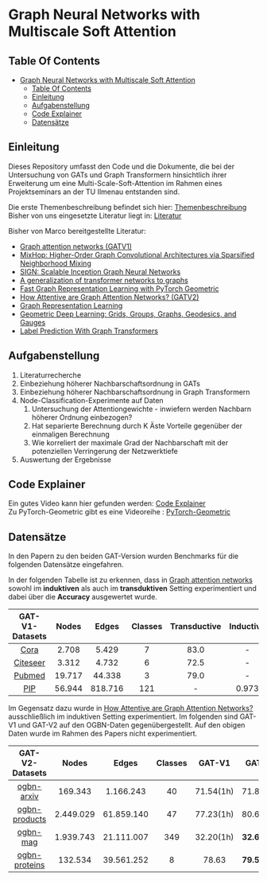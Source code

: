# Graph Neural Networks with Multiscale Soft Attention

## Table Of Contents
- [Graph Neural Networks with Multiscale Soft Attention](#graph-neural-networks-with-multiscale-soft-attention)
  - [Table Of Contents](#table-of-contents)
  - [Einleitung](#einleitung)
  - [Aufgabenstellung](#aufgabenstellung)
  - [Code Explainer](#code-explainer)
  - [Datensätze](#datensätze)

## Einleitung

Dieses Repository umfasst den Code und die Dokumente, die bei der Untersuchung von GATs und Graph Transformern hinsichtlich ihrer Erweiterung um eine Multi-Scale-Soft-Attention im Rahmen eines Projektseminars an der TU Ilmenau entstanden sind. 

Die erste Themenbeschreibung befindet sich hier: [Themenbeschreibung](Dokumente/Multi-Scale-SoftAttention-Topic.pdf)  
Bisher von uns eingesetzte Literatur liegt in: [Literatur](Dokumente/Literatur)

Bisher von Marco bereitgestellte Literatur: 

- [Graph attention networks (GATV1)](https://arxiv.org/abs/1710.10903)
- [MixHop: Higher-Order Graph Convolutional Architectures via Sparsified Neighborhood Mixing](https://arxiv.org/abs/1905.00067)
- [SIGN: Scalable Inception Graph Neural Networks](https://arxiv.org/abs/2004.11198)
- [A generalization of transformer networks to graphs](https://arxiv.org/abs/2012.09699)
- [Fast Graph Representation Learning with PyTorch Geometric](https://arxiv.org/abs/1903.02428)
- [How Attentive are Graph Attention Networks? (GATV2)](https://arxiv.org/abs/2105.14491)
- [Graph Representation Learning](https://www.cs.mcgill.ca/~wlh/grl_book/files/GRL_Book.pdf)
- [Geometric Deep Learning: Grids, Groups, Graphs, Geodesics, and Gauges](https://arxiv.org/abs/2104.13478)
- [Label Prediction With Graph Transformers](https://arxiv.org/abs/2009.03509)


## Aufgabenstellung

1. Literaturrecherche
2. Einbeziehung höherer Nachbarschaftsordnung in GATs
3. Einbeziehung höherer Nachbarschaftsordnung in Graph Transformern
4. Node-Classification-Experimente auf Daten
    1.  Untersuchung der Attentiongewichte - inwiefern werden Nachbarn höherer Ordnung einbezogen?
    2.  Hat separierte Berechnung durch K Äste Vorteile gegenüber der einmaligen Berechnung
    3.  Wie korreliert der maximale Grad der Nachbarschaft mit der potenziellen Verringerung der Netzwerktiefe
5. Auswertung der Ergebnisse

## Code Explainer

Ein gutes Video kann hier gefunden werden: [Code Explainer](https://www.youtube.com/watch?v=364hpoRB4PQ)  
Zu PyTorch-Geometric gibt es eine Videoreihe : [PyTorch-Geometric](https://www.youtube.com/playlist?list=PLGMXrbDNfqTzqxB1IGgimuhtfAhGd8lHF)  

## Datensätze 

In den Papern zu den beiden GAT-Version wurden Benchmarks für die folgenden Datensätze eingefahren.  

In der folgenden Tabelle ist zu erkennen, dass in [Graph attention networks](https://arxiv.org/abs/1710.10903) sowohl im **induktiven** als auch im **transduktiven** Setting experimentiert und dabei über die **Accuracy** ausgewertet wurde.

| GAT-V1-Datasets | Nodes | Edges | Classes | Transductive | Inductive |
| :-------------: | :-------------: | :-------------: | :-------------: | :-------------: | :-------------: |
| [Cora](https://paperswithcode.com/dataset/cora) | 2.708  |  5.429 | 7 | 83.0 | - |
| [Citeseer](https://paperswithcode.com/dataset/citeseer) |  3.312  | 4.732  | 6 | 72.5 | - |
| [Pubmed](https://paperswithcode.com/dataset/pubmed)|  19.717 |  44.338  | 3 | 79.0 | - |
| [PIP](https://paperswithcode.com/dataset/ppi) |  56.944 |  818.716  | 121 | - | 0.973 |

Im Gegensatz dazu wurde in [How Attentive are Graph Attention Networks?](https://arxiv.org/abs/2105.14491) ausschließlich im induktiven Setting experimentiert. Im folgenden sind GAT-V1 und GAT-V2 auf den OGBN-Daten gegenübergestellt. Auf den obigen Daten wurde im Rahmen des Papers nicht experimentiert.  

| GAT-V2-Datasets | Nodes | Edges | Classes | GAT-V1 | GAT-V2 | Transformer |
| :-------------: | :-------------: | :-------------: | :-------------: | :-------------: | :-------------: | :-------:|
| [ogbn-arxiv](https://paperswithcode.com/sota/node-property-prediction-on-ogbn-arxiv) | 169.343 |  1.166.243 | 40 | 71.54(1h) | 71.87(1h) | **73.11** |
| [ogbn-products](https://paperswithcode.com/sota/node-property-prediction-on-ogbn-products) | 2.449.029 |  61.859.140 | 47 | 77.23(1h) | 80.63(1h) | **82.56** |
| [ogbn-mag](https://paperswithcode.com/sota/node-property-prediction-on-ogbn-mag) | 1.939.743 |  21.111.007 | 349 | 32.20(1h) | **32.61**(1h) | - |
| [ogbn-proteins](https://paperswithcode.com/sota/node-property-prediction-on-ogbn-proteins) | 132.534 |  39.561.252 | 8 | 78.63 | **79.52**(8h) | **86.42**(8h) |
